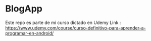 # BlogApp

Este repo es parte de mi curso dictado en Udemy
Link : https://www.udemy.com/course/curso-definitivo-para-aprender-a-programar-en-android/
